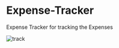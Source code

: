 # Expense-Tracker
Expense Tracker for tracking the Expenses


![track](https://user-images.githubusercontent.com/126596692/233822148-65e78069-54c4-4ea0-bf62-19bbee1d56cb.png)

